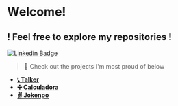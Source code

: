 # Welcome!
## ! Feel free to explore my repositories !

[![Linkedin Badge](https://img.shields.io/badge/-LinkedIn-blue?style=flat-square&logo=Linkedin&logoColor=white)](https://www.linkedin.com/in/campanellinicc/)


> 🤗 Check out the projects I'm most proud of below

- [**📞 Talker**](https://github.com/niccampanelli/Talker)
- [**➗ Calculadora**](https://github.com/niccampanelli/Calculadora)
- [**✌ Jokenpo**](https://github.com/niccampanelli/jokenpo)
